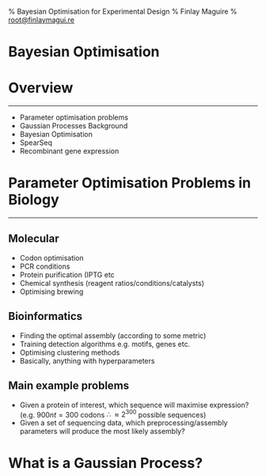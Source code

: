 % Bayesian Optimisation for Experimental Design
% Finlay Maguire 
% root@finlaymagui.re

# Bayesian Optimisation

# Overview

---

- Parameter optimisation problems
- Gaussian Processes Background
- Bayesian Optimisation
- SpearSeq
- Recombinant gene expression

# Parameter Optimisation Problems in Biology

---

## Molecular 

- Codon optimisation
- PCR conditions
- Protein purification (IPTG etc
- Chemical synthesis (reagent ratios/conditions/catalysts)
- Optimising brewing

## Bioinformatics

- Finding the optimal assembly (according to some metric)
- Training detection algorithms e.g. motifs, genes etc.
- Optimising clustering methods 
- Basically, anything with hyperparameters 

## Main example problems

- Given a protein of interest, which sequence will maximise expression? (e.g. $900nt = 300$ codons $\therefore \approx 2^{300}$ possible sequences)
- Given a set of sequencing data, which preprocessing/assembly parameters will produce the most likely assembly? 

# What is a Gaussian Process?


